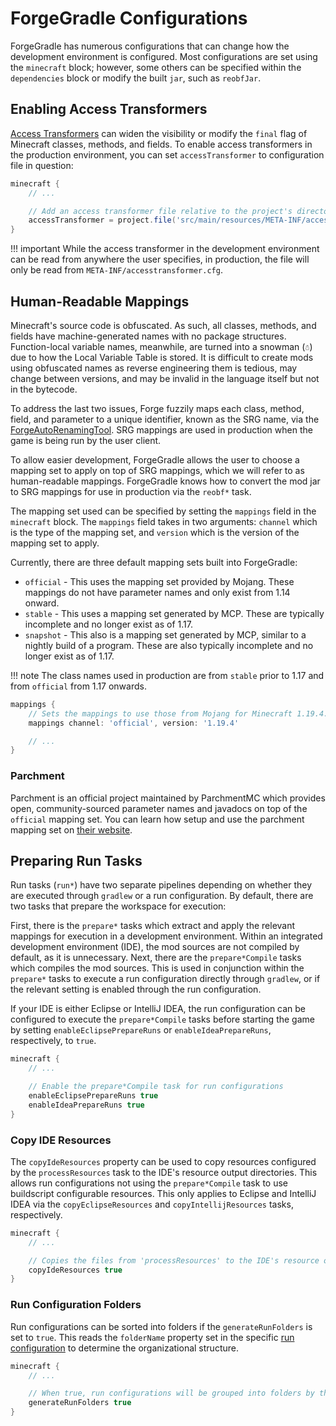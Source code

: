 ForgeGradle Configurations
==========================

ForgeGradle has numerous configurations that can change how the development environment is configured. Most configurations are set using the `minecraft` block; however, some others can be specified within the `dependencies` block or modify the built `jar`, such as `reobfJar`.

Enabling Access Transformers
----------------------------

[Access Transformers][at] can widen the visibility or modify the `final` flag of Minecraft classes, methods, and fields. To enable access transformers in the production environment, you can set `accessTransformer` to configuration file in question:

```gradle
minecraft {
    // ...

    // Add an access transformer file relative to the project's directory
    accessTransformer = project.file('src/main/resources/META-INF/accesstransformer.cfg')
}
```

!!! important
    While the access transformer in the development environment can be read from anywhere the user specifies, in production, the file will only be read from `META-INF/accesstransformer.cfg`.

Human-Readable Mappings
-----------------------

Minecraft's source code is obfuscated. As such, all classes, methods, and fields have machine-generated names with no package structures. Function-local variable names, meanwhile, are turned into a snowman (`☃`) due to how the Local Variable Table is stored. It is difficult to create mods using obfuscated names as reverse engineering them is tedious, may change between versions, and may be invalid in the language itself but not in the bytecode.

To address the last two issues, Forge fuzzily maps each class, method, field, and parameter to a unique identifier, known as the SRG name, via the [ForgeAutoRenamingTool][fart]. SRG mappings are used in production when the game is being run by the user client.

To allow easier development, ForgeGradle allows the user to choose a mapping set to apply on top of SRG mappings, which we will refer to as human-readable mappings. ForgeGradle knows how to convert the mod jar to SRG mappings for use in production via the `reobf*` task.

The mapping set used can be specified by setting the `mappings` field in the `minecraft` block. The `mappings` field takes in two arguments: `channel` which is the type of the mapping set, and `version` which is the version of the mapping set to apply.

Currently, there are three default mapping sets built into ForgeGradle:

* `official` - This uses the mapping set provided by Mojang. These mappings do not have parameter names and only exist from 1.14 onward.
* `stable` - This uses a mapping set generated by MCP. These are typically incomplete and no longer exist as of 1.17.
* `snapshot` - This also is a mapping set generated by MCP, similar to a nightly build of a program. These are also typically incomplete and no longer exist as of 1.17.

!!! note
    The class names used in production are from `stable` prior to 1.17 and from `official` from 1.17 onwards.

```gradle
mappings {
    // Sets the mappings to use those from Mojang for Minecraft 1.19.4.
    mappings channel: 'official', version: '1.19.4'

    // ...
}
```

### Parchment

Parchment is an official project maintained by ParchmentMC which provides open, community-sourced parameter names and javadocs on top of the `official` mapping set. You can learn how setup and use the parchment mapping set on [their website][parchment].

Preparing Run Tasks
-------------------

Run tasks (`run*`) have two separate pipelines depending on whether they are executed through `gradlew` or a run configuration. By default, there are two tasks that prepare the workspace for execution:

First, there is the `prepare*` tasks which extract and apply the relevant mappings for execution in a development environment. Within an integrated development environment (IDE), the mod sources are not compiled by default, as it is unnecessary. Next, there are the `prepare*Compile` tasks which compiles the mod sources. This is used in conjunction within the `prepare*` tasks to execute a run configuration directly through `gradlew`, or if the relevant setting is enabled through the run configuration.

If your IDE is either Eclipse or IntelliJ IDEA, the run configuration can be configured to execute the `prepare*Compile` tasks before starting the game by setting `enableEclipsePrepareRuns` or `enableIdeaPrepareRuns`, respectively, to `true`.

```gradle
minecraft {
    // ...

    // Enable the prepare*Compile task for run configurations
    enableEclipsePrepareRuns true
    enableIdeaPrepareRuns true
}
```

### Copy IDE Resources

The `copyIdeResources` property can be used to copy resources configured by the `processResources` task to the IDE's resource output directories. This allows run configurations not using the `prepare*Compile` task to use buildscript configurable resources. This only applies to Eclipse and IntelliJ IDEA via the `copyEclipseResources` and `copyIntellijResources` tasks, respectively.

```gradle
minecraft {
    // ...

    // Copies the files from 'processResources' to the IDE's resource output directories
    copyIdeResources true
}
```

### Run Configuration Folders

Run configurations can be sorted into folders if the `generateRunFolders` is set to `true`. This reads the `folderName` property set in the specific [run configuration][run] to determine the organizational structure.

```gradle
minecraft {
    // ...

    // When true, run configurations will be grouped into folders by their 'folderName'
    generateRunFolders true
}
```

[at]: https://docs.minecraftforge.net/en/latest/advanced/accesstransformers/
[fart]: https://github.com/MinecraftForge/ForgeAutoRenamingTool
[parchment]: https://parchmentmc.org/docs/getting-started
[run]: ./runs.md#run-configurations